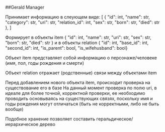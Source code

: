 ##Gerald Manager

Принимает информацию в слеующем виде:
[
    {
        "id": int,
        "name": str,
        "category": str,
        "uri": str,
        "relation_id": int,
        "sex": str,
        "born": str,
        "died": str
    },
]

Формирует в объекты item
{ "id": int, "name": str, "uri": str, "sex": str, "born": str, "died": str }
и в объекты relation
{ "id": int, "base_id": int, "second_id": int, "is_parent": bool, "is_wifehusband": bool}

Объект item представляет собой информацию о персонаже/человеке (имя, пол, годы рождения и смерти)

Объект relation отражает (родственные) связи между объектами item


Перед добавлением нового объекта item, происходит проверка на существование его в базе
На данный момент проверка по полю uri, в идеале для более точной, корректной проверки, ее необходимо проводить основываясь на существующих связях, поскольку имя и годы рождения могут отличаться (быть не корректными, либо не быть вообще)

Подобное хранение позволяет составить геральдическое/иерархическое дерево
